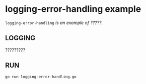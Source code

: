 # logging-error-handling example

`logging-error-handling` _is an example of ?????._

## LOGGING

?????????

## RUN

```bash
go run logging-error-handling.go
```
